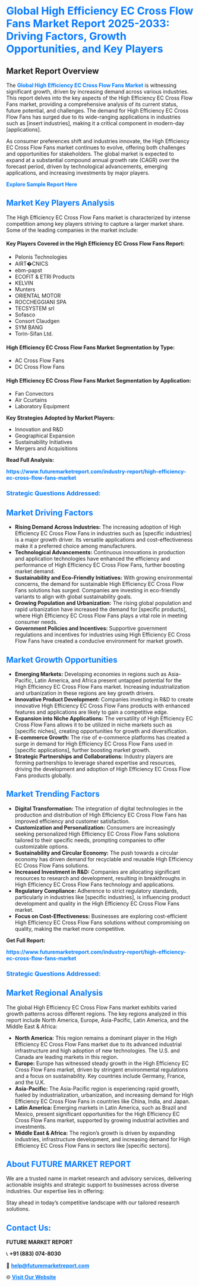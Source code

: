 <h1 style="color: #007BFF;">Global High Efficiency EC Cross Flow Fans Market Report 2025-2033: Driving Factors, Growth Opportunities, and Key Players</h1>

<section id="overview">
<h2>Market Report Overview</h2>
<p>The <a href="https://www.futuremarketreport.com/industry-report/high-efficiency-ec-cross-flow-fans-market" style="color: #007BFF; text-decoration: none;"><strong>Global High Efficiency EC Cross Flow Fans Market</strong></a> is witnessing significant growth, driven by increasing demand across various industries. This report delves into the key aspects of the High Efficiency EC Cross Flow Fans market, providing a comprehensive analysis of its current status, future potential, and challenges. The demand for High Efficiency EC Cross Flow Fans has surged due to its wide-ranging applications in industries such as [insert industries], making it a critical component in modern-day [applications].</p>
<p>As consumer preferences shift and industries innovate, the High Efficiency EC Cross Flow Fans market continues to evolve, offering both challenges and opportunities for stakeholders. The global market is expected to expand at a substantial compound annual growth rate (CAGR) over the forecast period, driven by technological advancements, emerging applications, and increasing investments by major players.</p>
</section>

<section id="overview">
<p><a href="https://www.futuremarketreport.com/request-sample/reportId=46193" style="color: #007BFF; text-decoration: none;"><strong>Explore Sample Report Here</strong></a></p>
</section>

<section id="key-players">
<h2 style="color: #007BFF;">Market Key Players Analysis</h2>
<p>The High Efficiency EC Cross Flow Fans market is characterized by intense competition among key players striving to capture a larger market share. Some of the leading companies in the market include:</p>
<h4>Key Players Covered in the High Efficiency EC Cross Flow Fans Report:</h4>
<ul><li>Pelonis Technologies</li><li>AIRT�CNICS</li><li>ebm-papst</li><li>ECOFIT &amp; ETRI Products</li><li>KELVIN</li><li>Munters</li><li>ORIENTAL MOTOR</li><li>ROCCHEGGIANI SPA</li><li>TECSYSTEM srl</li><li>Sofasco</li><li>Consort Claudgen</li><li>SYM BANG</li><li>Torin-Sifan Ltd.</li></ul>
<h4>High Efficiency EC Cross Flow Fans Market Segmentation by Type:</h4>
<ul><li>AC Cross Flow Fans</li><li>DC Cross Flow Fans</li></ul>

<h4>High Efficiency EC Cross Flow Fans Market Segmentation by Application:</h4>
<ul><li>Fan Convectors</li><li>Air Ccurtains</li><li>Laboratory Equipment</li></ul>
<p><strong>Key Strategies Adopted by Market Players:</strong></p>
<ul>
<li>Innovation and R&D</li>
<li>Geographical Expansion</li>
<li>Sustainability Initiatives</li>
<li>Mergers and Acquisitions</li>
</ul>
</section>

<section>
<p><strong>Read Full Analysis: </strong></p><a href="https://www.futuremarketreport.com/industry-report/high-efficiency-ec-cross-flow-fans-market" style="color: #007BFF; text-decoration: none;"><strong>https://www.futuremarketreport.com/industry-report/high-efficiency-ec-cross-flow-fans-market</strong></a>
<h3 style="color: #007BFF;">Strategic Questions Addressed:</h3>
</section>

<section id="driving-factors">
<h2 style="color: #007BFF;">Market Driving Factors</h2>
<ul>
<li><strong>Rising Demand Across Industries:</strong> The increasing adoption of High Efficiency EC Cross Flow Fans in industries such as [specific industries] is a major growth driver. Its versatile applications and cost-effectiveness make it a preferred choice among manufacturers.</li>
<li><strong>Technological Advancements:</strong> Continuous innovations in production and application technologies have enhanced the efficiency and performance of High Efficiency EC Cross Flow Fans, further boosting market demand.</li>
<li><strong>Sustainability and Eco-Friendly Initiatives:</strong> With growing environmental concerns, the demand for sustainable High Efficiency EC Cross Flow Fans solutions has surged. Companies are investing in eco-friendly variants to align with global sustainability goals.</li>
<li><strong>Growing Population and Urbanization:</strong> The rising global population and rapid urbanization have increased the demand for [specific products], where High Efficiency EC Cross Flow Fans plays a vital role in meeting consumer needs.</li>
<li><strong>Government Policies and Incentives:</strong> Supportive government regulations and incentives for industries using High Efficiency EC Cross Flow Fans have created a conducive environment for market growth.</li>
</ul>
</section>

<section id="growth-opportunities">
<h2 style="color: #007BFF;">Market Growth Opportunities</h2>
<ul>
<li><strong>Emerging Markets:</strong> Developing economies in regions such as Asia-Pacific, Latin America, and Africa present untapped potential for the High Efficiency EC Cross Flow Fans market. Increasing industrialization and urbanization in these regions are key growth drivers.</li>
<li><strong>Innovative Product Development:</strong> Companies investing in R&D to create innovative High Efficiency EC Cross Flow Fans products with enhanced features and applications are likely to gain a competitive edge.</li>
<li><strong>Expansion into Niche Applications:</strong> The versatility of High Efficiency EC Cross Flow Fans allows it to be utilized in niche markets such as [specific niches], creating opportunities for growth and diversification.</li>
<li><strong>E-commerce Growth:</strong> The rise of e-commerce platforms has created a surge in demand for High Efficiency EC Cross Flow Fans used in [specific applications], further boosting market growth.</li>
<li><strong>Strategic Partnerships and Collaborations:</strong> Industry players are forming partnerships to leverage shared expertise and resources, driving the development and adoption of High Efficiency EC Cross Flow Fans products globally.</li>
</ul>
</section>

<section id="trending-factors">
<h2 style="color: #007BFF;">Market Trending Factors</h2>
<ul>
<li><strong>Digital Transformation:</strong> The integration of digital technologies in the production and distribution of High Efficiency EC Cross Flow Fans has improved efficiency and customer satisfaction.</li>
<li><strong>Customization and Personalization:</strong> Consumers are increasingly seeking personalized High Efficiency EC Cross Flow Fans solutions tailored to their specific needs, prompting companies to offer customizable options.</li>
<li><strong>Sustainability and Circular Economy:</strong> The push towards a circular economy has driven demand for recyclable and reusable High Efficiency EC Cross Flow Fans solutions.</li>
<li><strong>Increased Investment in R&D:</strong> Companies are allocating significant resources to research and development, resulting in breakthroughs in High Efficiency EC Cross Flow Fans technology and applications.</li>
<li><strong>Regulatory Compliance:</strong> Adherence to strict regulatory standards, particularly in industries like [specific industries], is influencing product development and quality in the High Efficiency EC Cross Flow Fans market.</li>
<li><strong>Focus on Cost-Effectiveness:</strong> Businesses are exploring cost-efficient High Efficiency EC Cross Flow Fans solutions without compromising on quality, making the market more competitive.</li>
</ul>
</section>

<section>
<p><strong>Get Full Report: </strong></p><a href="https://www.futuremarketreport.com/industry-report/high-efficiency-ec-cross-flow-fans-market" style="color: #007BFF; text-decoration: none;"><strong>https://www.futuremarketreport.com/industry-report/high-efficiency-ec-cross-flow-fans-market</strong></a>
<h3 style="color: #007BFF;">Strategic Questions Addressed:</h3>
</section>


<section id="regional-analysis">
<h2 style="color: #007BFF;">Market Regional Analysis</h2>
<p>The global High Efficiency EC Cross Flow Fans market exhibits varied growth patterns across different regions. The key regions analyzed in this report include North America, Europe, Asia-Pacific, Latin America, and the Middle East & Africa:</p>
<ul>
<li><strong>North America:</strong> This region remains a dominant player in the High Efficiency EC Cross Flow Fans market due to its advanced industrial infrastructure and high adoption of new technologies. The U.S. and Canada are leading markets in this region.</li>
<li><strong>Europe:</strong> Europe has witnessed steady growth in the High Efficiency EC Cross Flow Fans market, driven by stringent environmental regulations and a focus on sustainability. Key countries include Germany, France, and the U.K.</li>
<li><strong>Asia-Pacific:</strong> The Asia-Pacific region is experiencing rapid growth, fueled by industrialization, urbanization, and increasing demand for High Efficiency EC Cross Flow Fans in countries like China, India, and Japan.</li>
<li><strong>Latin America:</strong> Emerging markets in Latin America, such as Brazil and Mexico, present significant opportunities for the High Efficiency EC Cross Flow Fans market, supported by growing industrial activities and investments.</li>
<li><strong>Middle East & Africa:</strong> The region’s growth is driven by expanding industries, infrastructure development, and increasing demand for High Efficiency EC Cross Flow Fans in sectors like [specific sectors].</li>
</ul>
</section>

<footer>
<h2 style="color: #007BFF;">About FUTURE MARKET REPORT</h2>
<p>We are a trusted name in market research and advisory services, delivering actionable insights and strategic support to businesses across diverse industries. Our expertise lies in offering:</p>

<p>Stay ahead in today’s competitive landscape with our tailored research solutions.</p>

<h2 style="color: #007BFF;">Contact Us:</h2>
<p><strong>FUTURE MARKET REPORT</strong></p>
<p>📞 <strong>+91 (883) 074-8030</strong></p>
<p>📧 <strong><a href="mailto:help@futuremarketreport.com" style="color: #007BFF;">help@futuremarketreport.com</a></strong></p>
<p>🌐 <strong><a href="https://www.futuremarketreport.com/" style="color: #007BFF;">Visit Our Website</a></strong></p>
</footer>